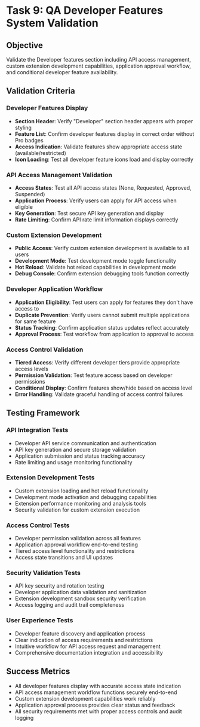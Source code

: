 # Task 9: QA Developer Features System Validation

## Objective
Validate the Developer features section including API access management, custom extension development capabilities, application approval workflow, and conditional developer feature availability.

## Validation Criteria

### Developer Features Display
- **Section Header**: Verify "Developer" section header appears with proper styling
- **Feature List**: Confirm developer features display in correct order without Pro badges
- **Access Indication**: Validate features show appropriate access state (available/restricted)
- **Icon Loading**: Test all developer feature icons load and display correctly

### API Access Management Validation
- **Access States**: Test all API access states (None, Requested, Approved, Suspended)
- **Application Process**: Verify users can apply for API access when eligible
- **Key Generation**: Test secure API key generation and display
- **Rate Limiting**: Confirm API rate limit information displays correctly

### Custom Extension Development
- **Public Access**: Verify custom extension development is available to all users
- **Development Mode**: Test development mode toggle functionality
- **Hot Reload**: Validate hot reload capabilities in development mode
- **Debug Console**: Confirm extension debugging tools function correctly

### Developer Application Workflow
- **Application Eligibility**: Test users can apply for features they don't have access to
- **Duplicate Prevention**: Verify users cannot submit multiple applications for same feature
- **Status Tracking**: Confirm application status updates reflect accurately
- **Approval Process**: Test workflow from application to approval to access

### Access Control Validation
- **Tiered Access**: Verify different developer tiers provide appropriate access levels
- **Permission Validation**: Test feature access based on developer permissions
- **Conditional Display**: Confirm features show/hide based on access level
- **Error Handling**: Validate graceful handling of access control failures

## Testing Framework

### API Integration Tests
- Developer API service communication and authentication
- API key generation and secure storage validation
- Application submission and status tracking accuracy
- Rate limiting and usage monitoring functionality

### Extension Development Tests
- Custom extension loading and hot reload functionality
- Development mode activation and debugging capabilities
- Extension performance monitoring and analysis tools
- Security validation for custom extension execution

### Access Control Tests
- Developer permission validation across all features
- Application approval workflow end-to-end testing
- Tiered access level functionality and restrictions
- Access state transitions and UI updates

### Security Validation Tests
- API key security and rotation testing
- Developer application data validation and sanitization
- Extension development sandbox security verification
- Access logging and audit trail completeness

### User Experience Tests
- Developer feature discovery and application process
- Clear indication of access requirements and restrictions
- Intuitive workflow for API access request and management
- Comprehensive documentation integration and accessibility

## Success Metrics
- All developer features display with accurate access state indication
- API access management workflow functions securely end-to-end
- Custom extension development capabilities work reliably
- Application approval process provides clear status and feedback
- All security requirements met with proper access controls and audit logging